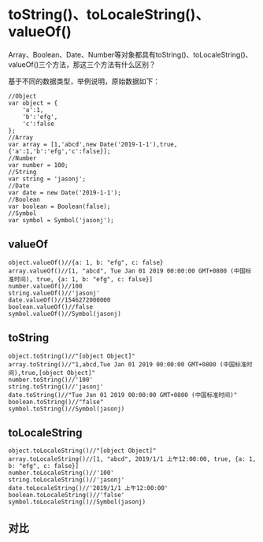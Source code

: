 # toString()、toLocaleString()、valueOf()
Array、Boolean、Date、Number等对象都具有toString()、toLocaleString()、valueOf()三个方法，那这三个方法有什么区别？

基于不同的数据类型，举例说明，原始数据如下：
```
//Object 
var object = {
    'a':1,
    'b':'efg',
    'c':false
};
//Array
var array = [1,'abcd',new Date('2019-1-1'),true,{'a':1,'b':'efg','c':false}];
//Number
var number = 100;
//String
var string = 'jasonj';
//Date
var date = new Date('2019-1-1');
//Boolean
var boolean = Boolean(false);
//Symbol
var symbol = Symbol('jasonj');
```


## valueOf
```
object.valueOf()//{a: 1, b: "efg", c: false}
array.valueOf()//[1, "abcd", Tue Jan 01 2019 00:00:00 GMT+0800 (中国标准时间), true, {a: 1, b: "efg", c: false}]
number.valueOf()//100
string.valueOf()//'jasonj'
date.valueOf()//1546272000000
boolean.valueOf()//false
symbol.valueOf()//Symbol(jasonj)
```

## toString
```
object.toString()//"[object Object]"
array.toString()//"1,abcd,Tue Jan 01 2019 00:00:00 GMT+0800 (中国标准时间),true,[object Object]"
number.toString()//'100'
string.toString()//'jasonj'
date.toString()//"Tue Jan 01 2019 00:00:00 GMT+0800 (中国标准时间)"
boolean.toString()//"false"
symbol.toString()//Symbol(jasonj)
```

## toLocaleString
```
object.toLocaleString()//"[object Object]"
array.toLocaleString()//[1, "abcd", 2019/1/1 上午12:00:00, true, {a: 1, b: "efg", c: false}]
number.toLocaleString()//'100'
string.toLocaleString()//'jasonj'
date.toLocaleString()//'2019/1/1 上午12:00:00'
boolean.toLocaleString()//'false'
symbol.toLocaleString()//Symbol(jasonj)
```

## 对比
